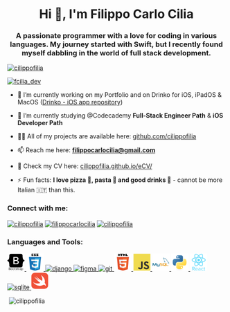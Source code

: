<h1 align="center">Hi 👋, I'm Filippo Carlo Cilia</h1>
<h3 align="center">A passionate programmer with a love for coding in various languages. My journey started with Swift, but I recently found myself dabbling in the world of full stack development.</h3>

<p align="left"> <a href="https://twitter.com/cilippofilia" target="blank"><img src="https://img.shields.io/twitter/follow/cilippofilia?logo=twitter&style=for-the-badge" alt="cilippofilia" /></a></p>
<p align="left"> <a href="https://twitter.com/fcilia_dev" target="blank"><img src="https://img.shields.io/twitter/follow/fcilia_dev?logo=twitter&style=for-the-badge" alt="fcilia_dev" /></a></p>

- 🔭 I’m currently working on my Portfolio and on Drinko for iOS, iPadOS & MacOS ([Drinko - iOS app repository](https://github.com/cilippofilia/Drinko))

- 🌱 I’m currently studying @Codecademy **Full-Stack Engineer Path** & **iOS Developer Path**

- 👨‍💻 All of my projects are available here: [github.com/cilippofilia](github.com/cilippofilia)

- 📫 Reach me here: **filippocarlocilia@gmail.com**

- 📄 Check my CV here: [cilippofilia.github.io/eCV/](cilippofilia.github.io/eCV/)

- ⚡️ Fun facts: **I love pizza 🍕, pasta 🍝 and good drinks 🍹** - cannot be more Italian 🇮🇹 than this.

<h3 align="left">Connect with me:</h3>
<p align="left">
<a href="https://twitter.com/fcilia_dev" target="blank"><img align="center" src="https://raw.githubusercontent.com/rahuldkjain/github-profile-readme-generator/master/src/images/icons/Social/twitter.svg" alt="cilippofilia" height="30" width="40" /></a>
<a href="https://linkedin.com/in/filippocarlocilia" target="blank"><img align="center" src="https://raw.githubusercontent.com/rahuldkjain/github-profile-readme-generator/master/src/images/icons/Social/linked-in-alt.svg" alt="filippocarlocilia" height="30" width="40" /></a>
<a href="https://instagram.com/cilippofilia" target="blank"><img align="center" src="https://raw.githubusercontent.com/rahuldkjain/github-profile-readme-generator/master/src/images/icons/Social/instagram.svg" alt="cilippofilia" height="30" width="40" /></a>
</p>

<h3 align="left">Languages and Tools:</h3>
<p align="left"> <a href="https://getbootstrap.com" target="_blank" rel="noreferrer"> <img src="https://raw.githubusercontent.com/devicons/devicon/master/icons/bootstrap/bootstrap-plain-wordmark.svg" alt="bootstrap" width="40" height="40"/> </a> <a href="https://www.w3schools.com/css/" target="_blank" rel="noreferrer"> <img src="https://raw.githubusercontent.com/devicons/devicon/master/icons/css3/css3-original-wordmark.svg" alt="css3" width="40" height="40"/> </a> <a href="https://www.djangoproject.com/" target="_blank" rel="noreferrer"> <img src="https://cdn.worldvectorlogo.com/logos/django.svg" alt="django" width="40" height="40"/> </a> <a href="https://www.figma.com/" target="_blank" rel="noreferrer"> <img src="https://www.vectorlogo.zone/logos/figma/figma-icon.svg" alt="figma" width="40" height="40"/> </a> <a href="https://git-scm.com/" target="_blank" rel="noreferrer"> <img src="https://www.vectorlogo.zone/logos/git-scm/git-scm-icon.svg" alt="git" width="40" height="40"/> </a> <a href="https://www.w3.org/html/" target="_blank" rel="noreferrer"> <img src="https://raw.githubusercontent.com/devicons/devicon/master/icons/html5/html5-original-wordmark.svg" alt="html5" width="40" height="40"/> </a> <a href="https://developer.mozilla.org/en-US/docs/Web/JavaScript" target="_blank" rel="noreferrer"> <img src="https://raw.githubusercontent.com/devicons/devicon/master/icons/javascript/javascript-original.svg" alt="javascript" width="40" height="40"/> </a> <a href="https://www.mysql.com/" target="_blank" rel="noreferrer"> <img src="https://raw.githubusercontent.com/devicons/devicon/master/icons/mysql/mysql-original-wordmark.svg" alt="mysql" width="40" height="40"/> </a> <a href="https://www.python.org" target="_blank" rel="noreferrer"> <img src="https://raw.githubusercontent.com/devicons/devicon/master/icons/python/python-original.svg" alt="python" width="40" height="40"/> </a> <a href="https://reactjs.org/" target="_blank" rel="noreferrer"> <img src="https://raw.githubusercontent.com/devicons/devicon/master/icons/react/react-original-wordmark.svg" alt="react" width="40" height="40"/> </a> <a href="https://www.sqlite.org/" target="_blank" rel="noreferrer"> <img src="https://www.vectorlogo.zone/logos/sqlite/sqlite-icon.svg" alt="sqlite" width="40" height="40"/> </a> <a href="https://developer.apple.com/swift/" target="_blank" rel="noreferrer"> <img src="https://raw.githubusercontent.com/devicons/devicon/master/icons/swift/swift-original.svg" alt="swift" width="40" height="40"/> </a> </p>

<p>&nbsp;<img align="center" src="https://github-readme-stats.vercel.app/api?username=cilippofilia&show_icons=true&theme=synthwave&locale=en" alt="cilippofilia" /></p>
